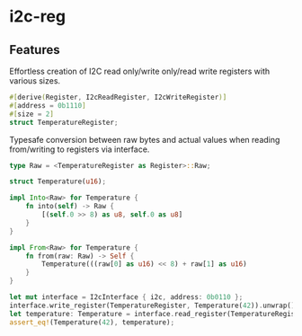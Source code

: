 # i2c-reg

## Features

Effortless creation of I2C read only/write only/read write registers with various sizes.

```rust
#[derive(Register, I2cReadRegister, I2cWriteRegister)]
#[address = 0b1110]
#[size = 2]
struct TemperatureRegister;
```

Typesafe conversion between raw bytes and actual values when reading from/writing to registers via interface.

```rust
type Raw = <TemperatureRegister as Register>::Raw;

struct Temperature(u16);

impl Into<Raw> for Temperature {
    fn into(self) -> Raw {
        [(self.0 >> 8) as u8, self.0 as u8]
    }
}

impl From<Raw> for Temperature {
    fn from(raw: Raw) -> Self {
        Temperature(((raw[0] as u16) << 8) + raw[1] as u16)
    }
}

let mut interface = I2cInterface { i2c, address: 0b0110 };
interface.write_register(TemperatureRegister, Temperature(42)).unwrap();
let temperature: Temperature = interface.read_register(TemperatureRegister).unwrap();
assert_eq!(Temperature(42), temperature);
```
